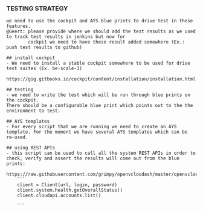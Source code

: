 
### TESTING STRATEGY
	we need to use the cockpit and AYS blue prints to drive test in these features.
	@Geert: please provide where we should add the test results as we used to track test results in jenkins but now for
			cockpit we need to have these result added somewhere (Ex.: push test results to github)
	
	## install cockpit
	- We need to install a stable cockpit somewhere to be used for drive test suites (Ex. be-scale-3)
		https://gig.gitbooks.io/cockpit/content/installation/installation.html

	## testing
	- we need to write the test which will be run through blue prints on the cockpit.
	There should be a configurable blue print which points out to the the environment to test.

	## AYS templates
	- For every script that we are running we need to create an AYS template. For the moment we have several AYS templates which can be re-used.

	## using REST APIs
	- this script can be used to call all the system REST APIs in order to check, verify and assert the results will come out from the blue prints:
		https://raw.githubusercontent.com/grimpy/openvcloudash/master/openvcloudash/openvcloud/client.py
		```
		client = Client(url, login, password)
		client.system.health.getOverallStatus()
		client.cloudapi.accounts.list()

		```
